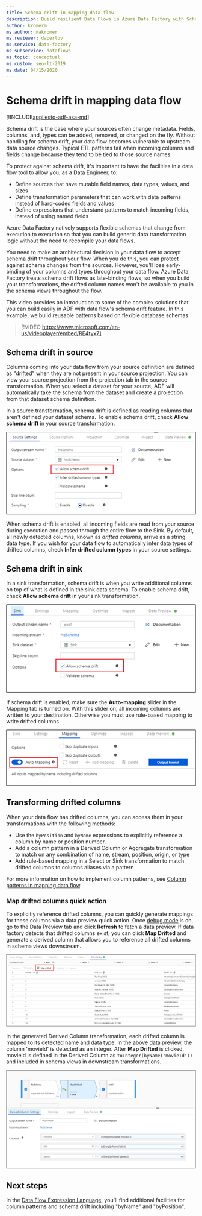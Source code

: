 ```yaml
---
title: Schema drift in mapping data flow
description: Build resilient Data Flows in Azure Data Factory with Schema Drift
author: kromerm
ms.author: makromer
ms.reviewer: daperlov
ms.service: data-factory
ms.subservice: dataflows
ms.topic: conceptual
ms.custom: seo-lt-2019
ms.date: 04/15/2020
---
```


# Schema drift in mapping data flow

[!INCLUDE[appliesto-adf-asa-md](includes/appliesto-adf-asa-md.md)]

Schema drift is the case where your sources often change metadata. Fields, columns, and, types can be added, removed, or changed on the fly. Without handling for schema drift, your data flow becomes vulnerable to upstream data source changes. Typical ETL patterns fail when incoming columns and fields change because they tend to be tied to those source names.

To protect against schema drift, it's important to have the facilities in a data flow tool to allow you, as a Data Engineer, to:

* Define sources that have mutable field names, data types, values, and sizes
* Define transformation parameters that can work with data patterns instead of hard-coded fields and values
* Define expressions that understand patterns to match incoming fields, instead of using named fields

Azure Data Factory natively supports flexible schemas that change from execution to execution so that you can build generic data transformation logic without the need to recompile your data flows.

You need to make an architectural decision in your data flow to accept schema drift throughout your flow. When you do this, you can protect against schema changes from the sources. However, you'll lose early-binding of your columns and types throughout your data flow. Azure Data Factory treats schema drift flows as late-binding flows, so when you build your transformations, the drifted column names won't be available to you in the schema views throughout the flow.

This video provides an introduction to some of the complex solutions that you can build easily in ADF with data flow's schema drift feature. In this example, we build reusable patterns based on flexible database schemas:

> [!VIDEO https://www.microsoft.com/en-us/videoplayer/embed/RE4tyx7]

## Schema drift in source

Columns coming into your data flow from your source definition are defined as "drifted" when they are not present in your source projection. You can view your source projection from the projection tab in the source transformation. When you select a dataset for your source, ADF will automatically take the schema from the dataset and create a projection from that dataset schema definition.

In a source transformation, schema drift is defined as reading columns that aren't defined your dataset schema. To enable schema drift, check **Allow schema drift** in your source transformation.

![Schema drift source](media/data-flow/schemadrift001.png "Schema drift source")

When schema drift is enabled, all incoming fields are read from your source during execution and passed through the entire flow to the Sink. By default, all newly detected columns, known as *drifted columns*, arrive as a string data type. If you wish for your data flow to automatically infer data types of drifted columns, check **Infer drifted column types** in your source settings.

## Schema drift in sink

In a sink transformation, schema drift is when you write additional columns on top of what is defined in the sink data schema. To enable schema drift, check **Allow schema drift** in your sink transformation.

![Schema drift sink](media/data-flow/schemadrift002.png "Schema drift sink")

If schema drift is enabled, make sure the **Auto-mapping** slider in the Mapping tab is turned on. With this slider on, all incoming columns are written to your destination. Otherwise you must use rule-based mapping to write drifted columns.

![Sink auto mapping](media/data-flow/automap.png "Sink auto mapping")

## Transforming drifted columns

When your data flow has drifted columns, you can access them in your transformations with the following methods:

* Use the `byPosition` and `byName` expressions to explicitly reference a column by name or position number.
* Add a column pattern in a Derived Column or Aggregate transformation to match on any combination of name, stream, position, origin, or type
* Add rule-based mapping in a Select or Sink transformation to match drifted columns to columns aliases via a pattern

For more information on how to implement column patterns, see [Column patterns in mapping data flow](concepts-data-flow-column-pattern.md).

### Map drifted columns quick action

To explicitly reference drifted columns, you can quickly generate mappings for these columns via a data preview quick action. Once [debug mode](concepts-data-flow-debug-mode.md) is on, go to the Data Preview tab and click **Refresh** to fetch a data preview. If data factory detects that drifted columns exist, you can click **Map Drifted** and generate a derived column that allows you to reference all drifted columns in schema views downstream.

![Screenshot shows the Data Preview tab with Map drifted called out.](media/data-flow/mapdrifted1.png "Map drifted")

In the generated Derived Column transformation, each drifted column is mapped to its detected name and data type. In the above data preview, the column 'movieId' is detected as an integer. After **Map Drifted** is clicked, movieId is defined in the Derived Column as `toInteger(byName('movieId'))` and included in schema views in downstream transformations.

![Screenshot shows the Derived Column's Settings tab.](media/data-flow/mapdrifted2.png "Map drifted")

## Next steps
In the [Data Flow Expression Language](data-flow-expression-functions.md), you'll find additional facilities for column patterns and schema drift including "byName" and "byPosition".
